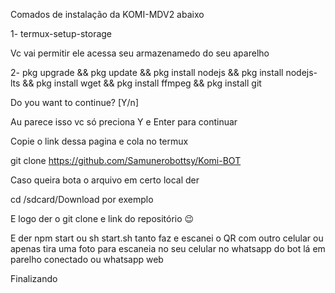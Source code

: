 Comados de instalação da KOMI-MDV2 abaixo

1- termux-setup-storage

Vc vai permitir ele acessa seu armazenamedo do seu aparelho

2- pkg upgrade && pkg update && pkg install nodejs && pkg install nodejs-lts && pkg install wget && pkg install ffmpeg && pkg install git

Do you want to continue? [Y/n]

Au parece isso vc só preciona Y e Enter para continuar

Copie o link dessa pagina e cola no termux

git clone https://github.com/Samunerobottsy/Komi-BOT

Caso queira bota o arquivo em certo local der

cd /sdcard/Download por exemplo

E logo der o git clone e link do repositório 😉

E der npm start ou sh start.sh tanto faz e escanei o QR com outro celular ou apenas tira uma foto para escaneia no seu celular no whatsapp do bot lá em parelho conectado ou whatsapp web

Finalizando
